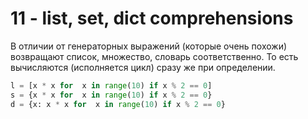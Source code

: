 
# 11 - list, set, dict comprehensions

В отличии от генераторных выражений (которые очень похожи) возвращают список, множество, словарь соответственно. То есть вычисляются (исполняется цикл) сразу же при определении.

```python
l = [x * x for  x in range(10) if x % 2 == 0]
s = {x * x for  x in range(10) if x % 2 == 0}
d = {x: x * x for  x in range(10) if x % 2 == 0}
```

